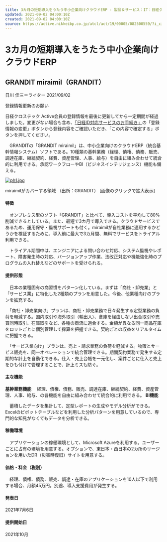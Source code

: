 ```yaml
---
title: 3カ月の短期導入をうたう中小企業向けクラウドERP - 製品＆サービス：IT：日経クロステック Active
updated: 2021-09-02 04:00:10Z
created: 2021-09-02 04:00:10Z
source: https://active.nikkeibp.co.jp/atcl/act/19/00005/082500559/?i_cid=nbpnxta_top
---
```


# 3カ月の短期導入をうたう中小企業向けクラウドERP

## GRANDIT miraimil（GRANDIT）

日川 佳三＝ライター
2021/09/02

登録情報更新のお願い

日経クロステック Active会員の登録情報を最後に更新してから一定期間が経過しました。変更がない場合も含め、[「日経ID対応サービスのお手続き」](https://account.nikkeibp.co.jp/service/25-sid0171.html?ru=https%3A%2F%2Factive.nikkeibp.co.jp%2Fatcl%2Fact%2F19%2F00005%2F082500559%2F)の「登録情報の変更」ボタンから登録内容をご確認いただき、「この内容で確定する」ボタンを押してください。

　GRANDITの「GRANDIT miraimil」は、中小企業向けのクラウドERP（統合基幹情報システム）ソフトである。10種類の基幹業務（経理、債権、債務、販売、調達在庫、継続契約、経費、資産管理、人事、給与）を自由に組み合わせて統合的に利用できる。承認ワークフローやBI（ビジネスインテリジェンス）機能も備える。

[![ph1.jpg](../_resources/ph1.jpg)](https://active.nikkeibp.co.jp/atcl/act/19/00005/082500559/?SS=imgview&FD=-654642772)

miraimilがカバーする領域
（出所：GRANDIT）
[画像のクリックで拡大表示]

#### 特徴

　オンプレミス型のソフト「GRANDIT」と比べて、導入コストを平均して80%削減できるとしている。また、最短で3カ月で導入できる。クラウドサービスであるため、運用保守・監視サポートも付く。miraimilが自社業務に適用するかどうかを検証するために、導入前に最大で3カ月間、無料でサービスをトライアル利用できる。

　トライアル期間中は、エンジニアによる問い合わせ対応、システム監視やレポート、障害発生時の対応、バージョンアップ作業、法改正対応や機能強化時のプログラムの入れ替えなどのサポートを受けられる。

#### 提供形態

　日本の業種固有の商習慣をパターン化している。まずは「商社・卸売業」と「サービス業」に特化した2種類のプランを用意した。今後、他業種向けのプランを拡充する。

　「商社・卸売業向け」プランは、商社・卸売業務で日々発生する定型業務の負荷を軽減する。国内取引や海外取引（輸出入）、倉庫を経由しない出合取引や売買同時取引、在庫取引など、各種の商流に適合する。金額が異なる同一商品在庫をロットごとに個別管理して採算を把握できる。契約ごとの収益をリアルタイムに把握できる。

　「サービス業向け」プランは、売上・請求業務の負荷を軽減する。物販とサービス販売を、同一オペレーションで統合管理できる。期間契約業務で発生する定期的な計上を自動化できる。仕入・売上台帳を一元化し、案件ごとに仕入と売上をひも付けて管理することで、計上ミスも防ぐ。

#### 主な機能

**基幹業務機能**
　経理、債権、債務、販売、調達在庫、継続契約、経費、資産管理、人事、給与、の各機能を自由に組み合わせて統合的に利用できる。
**BI機能**

　蓄積したデータを集計して、定型レポートの生成やモデル分析ができる。Excelのピボットテーブルなどを利用した分析パターンを用意しているので、専門的な知見がなくてもデータを分析できる。

#### 稼働環境

　アプリケーションの稼働環境として、Microsoft Azureを利用する。ユーザーごとに占有の環境を用意する。オプションで、東日本・西日本の2カ所のリージョンを用いたDR（災害時復旧）サイトを用意する。

#### 価格・料金（税別）

　経理、債権、債務、販売、調達・在庫のアプリケーションを10人以下で利用する場合、月額45万円。別途、導入支援費用が発生する。

#### 発表日

2021年7月6日

#### 提供開始日

2021年10月